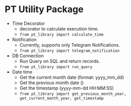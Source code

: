# PT Utility Package

- Time Decorator
  - decorator to calculate execution time.
  - `from pt_library import calculate_time`
- Notification
  - Currently, supports only Telegram Notifications.
  - `from pt_library import telegram_notification`
- DB Connection
  - Run Query on SQL and return records.
  - `from pt_library import run_query`
- Date time
  - Get the current month date (format: yyyy_mm_dd)
  - Get the previous month date ()
  - Get the timestamp (yyyy-mm-dd HH:MM:SS) 
  - `from pt_library import get_previous_month_year, get_current_month_year, get_timestamp`